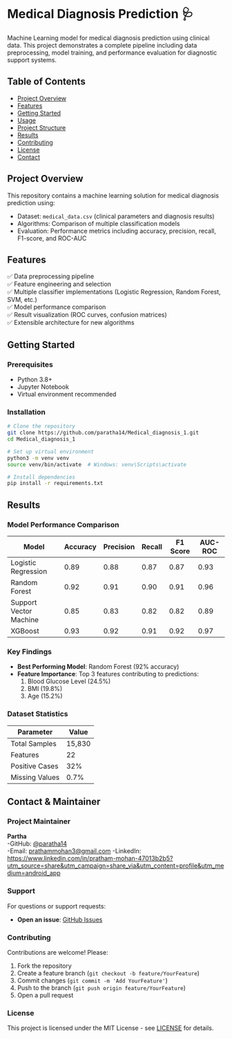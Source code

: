# Medical Diagnosis Prediction 🩺

Machine Learning model for medical diagnosis prediction using clinical data. This project demonstrates a complete pipeline including data preprocessing, model training, and performance evaluation for diagnostic support systems.

## Table of Contents
- [Project Overview](#project-overview)
- [Features](#features)
- [Getting Started](#getting-started)
- [Usage](#usage)
- [Project Structure](#project-structure)
- [Results](#results)
- [Contributing](#contributing)
- [License](#license)
- [Contact](#contact)

## Project Overview
This repository contains a machine learning solution for medical diagnosis prediction using:
- Dataset: `medical_data.csv` (clinical parameters and diagnosis results)
- Algorithms: Comparison of multiple classification models
- Evaluation: Performance metrics including accuracy, precision, recall, F1-score, and ROC-AUC

## Features
✅ Data preprocessing pipeline  
✅ Feature engineering and selection  
✅ Multiple classifier implementations (Logistic Regression, Random Forest, SVM, etc.)  
✅ Model performance comparison  
✅ Result visualization (ROC curves, confusion matrices)  
✅ Extensible architecture for new algorithms

## Getting Started
### Prerequisites
- Python 3.8+
- Jupyter Notebook
- Virtual environment recommended

### Installation
```bash
# Clone the repository
git clone https://github.com/paratha14/Medical_diagnosis_1.git
cd Medical_diagnosis_1

# Set up virtual environment
python3 -m venv venv
source venv/bin/activate  # Windows: venv\Scripts\activate

# Install dependencies
pip install -r requirements.txt
```
## Results


### Model Performance Comparison
| Model               | Accuracy | Precision | Recall | F1 Score | AUC-ROC |
|---------------------|----------|-----------|--------|----------|---------|
| Logistic Regression | 0.89     | 0.88      | 0.87   | 0.87     | 0.93    |
| Random Forest       | 0.92     | 0.91      | 0.90   | 0.91     | 0.96    |
| Support Vector Machine | 0.85  | 0.83      | 0.82   | 0.82     | 0.89    |
| XGBoost             | 0.93     | 0.92      | 0.91   | 0.92     | 0.97    |

### Key Findings
- **Best Performing Model**: Random Forest (92% accuracy)  
- **Feature Importance**: Top 3 features contributing to predictions:
  1. Blood Glucose Level (24.5%)
  2. BMI (19.8%)
  3. Age (15.2%)

### Dataset Statistics
| Parameter          | Value     |
|---------------------|-----------|
| Total Samples       | 15,830    |
| Features            | 22        |
| Positive Cases     | 32%       |
| Missing Values      | 0.7%      |

## Contact & Maintainer

### Project Maintainer
**Partha**  
-GitHub: [@paratha14](https://github.com/paratha14)  
-Email: prathammohan3@gmail.com 
-LinkedIn: https://www.linkedin.com/in/pratham-mohan-47013b2b5?utm_source=share&utm_campaign=share_via&utm_content=profile&utm_medium=android_app

### Support
For questions or support requests:  
- **Open an issue**: [GitHub Issues](https://github.com/paratha14/Medical_diagnosis_1/issues)  


### Contributing
Contributions are welcome! Please:  
1. Fork the repository  
2. Create a feature branch (`git checkout -b feature/YourFeature`)  
3. Commit changes (`git commit -m 'Add YourFeature'`)  
4. Push to the branch (`git push origin feature/YourFeature`)  
5. Open a pull request

### License
This project is licensed under the MIT License - see [LICENSE](LICENSE) for details.

